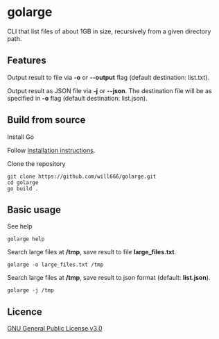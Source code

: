 # golarge

CLI that list files of about 1GB in size, recursively from a given directory path.

## Features

Output result to file via **-o** or **--output** flag (default destination: list.txt).

Output result as JSON file via **-j** or **--json**. The destination file will be as specified in **-o** flag (default destination: list.json).

## Build from source

Install Go

Follow [Installation instructions](https://go.dev/doc/install).

Clone the repository

```shell
git clone https://github.com/will666/golarge.git
cd golarge
go build .
```

## Basic usage

See help

```shell
golarge help
```

Search large files at **/tmp**, save result to file **large_files.txt**.

```shell
golarge -o large_files.txt /tmp
```

Search large files at **/tmp**, save result to json format (default: **list.json**).

```shell
golarge -j /tmp
```

## Licence

[GNU General Public License v3.0](LICENSE)